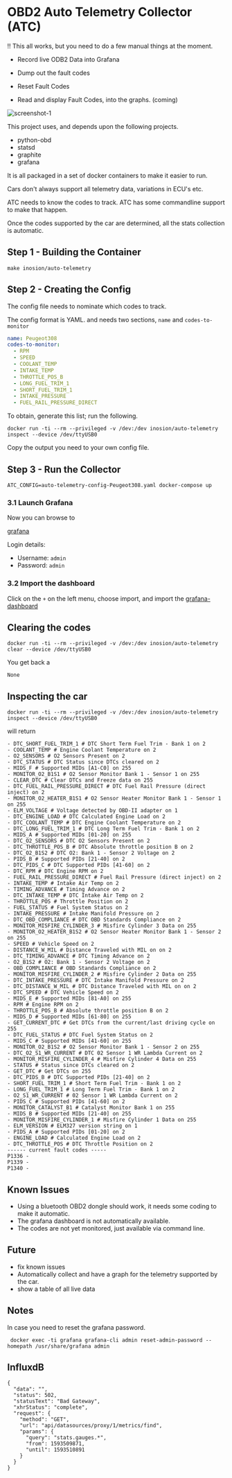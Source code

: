 # OBD2 Auto Telemetry Collector (ATC)


!! This all works, but you need to do a few manual things at the moment.

* Record live ODB2 Data into Grafana
* Dump out the fault codes
* Reset Fault Codes

* Read and display Fault Codes, into the graphs. (coming)

![screenshot-1](images/grafana-screenshot-1.png)

This project uses, and depends upon the following projects.

- python-obd
- statsd
- graphite
- grafana

It is all packaged in a set of docker containers to make it easier to run.

Cars don't always support all telemetry data, variations in ECU's etc.

ATC needs to know the codes to track. 
ATC has some commandline support to make that happen.

Once the codes supported by the car are determined, all the stats collection is automatic. 

## Step 1 - Building the Container

```
make inosion/auto-telemetry
```

## Step 2 - Creating the Config

The config file needs to nominate which codes to track.

The config format is YAML. and needs two sections, `name` and `codes-to-monitor`
```yaml
name: Peugeot308
codes-to-monitor:
  - RPM
  - SPEED
  - COOLANT_TEMP
  - INTAKE_TEMP
  - THROTTLE_POS_B
  - LONG_FUEL_TRIM_1
  - SHORT_FUEL_TRIM_1
  - INTAKE_PRESSURE
  - FUEL_RAIL_PRESSURE_DIRECT
```
To obtain, generate this list; run the following. 

```
docker run -ti --rm --privileged -v /dev:/dev inosion/auto-telemetry inspect --device /dev/ttyUSB0
```

Copy the output you need to your own config file.

## Step 3 - Run the Collector

```
ATC_CONFIG=auto-telemetry-config-Peugeot308.yaml docker-compose up
```

### 3.1 Launch Grafana

Now you can browse to 

[grafana](http://localhost:3000)

Login details:
- Username: `admin`
- Password: `admin`

### 3.2 Import the dashboard

Click on the `+` on the left menu, choose import, and import the [grafana-dashboard](grafana/OBD2-Monitor-1592132703021.json)

## Clearing the codes

```
docker run -ti --rm --privileged -v /dev:/dev inosion/auto-telemetry clear --device /dev/ttyUSB0
```
You get back a 
```
None
```

## Inspecting the car
```
docker run -ti --rm --privileged -v /dev:/dev inosion/auto-telemetry inspect --device /dev/ttyUSB0
```
will return 
```
- DTC_SHORT_FUEL_TRIM_1 # DTC Short Term Fuel Trim - Bank 1 on 2
- COOLANT_TEMP # Engine Coolant Temperature on 2
- O2_SENSORS # O2 Sensors Present on 2
- DTC_STATUS # DTC Status since DTCs cleared on 2
- MIDS_F # Supported MIDs [A1-C0] on 255
- MONITOR_O2_B1S1 # O2 Sensor Monitor Bank 1 - Sensor 1 on 255
- CLEAR_DTC # Clear DTCs and Freeze data on 255
- DTC_FUEL_RAIL_PRESSURE_DIRECT # DTC Fuel Rail Pressure (direct inject) on 2
- MONITOR_O2_HEATER_B1S1 # O2 Sensor Heater Monitor Bank 1 - Sensor 1 on 255
- ELM_VOLTAGE # Voltage detected by OBD-II adapter on 1
- DTC_ENGINE_LOAD # DTC Calculated Engine Load on 2
- DTC_COOLANT_TEMP # DTC Engine Coolant Temperature on 2
- DTC_LONG_FUEL_TRIM_1 # DTC Long Term Fuel Trim - Bank 1 on 2
- MIDS_A # Supported MIDs [01-20] on 255
- DTC_O2_SENSORS # DTC O2 Sensors Present on 2
- DTC_THROTTLE_POS_B # DTC Absolute throttle position B on 2
- DTC_O2_B1S2 # DTC O2: Bank 1 - Sensor 2 Voltage on 2
- PIDS_B # Supported PIDs [21-40] on 2
- DTC_PIDS_C # DTC Supported PIDs [41-60] on 2
- DTC_RPM # DTC Engine RPM on 2
- FUEL_RAIL_PRESSURE_DIRECT # Fuel Rail Pressure (direct inject) on 2
- INTAKE_TEMP # Intake Air Temp on 2
- TIMING_ADVANCE # Timing Advance on 2
- DTC_INTAKE_TEMP # DTC Intake Air Temp on 2
- THROTTLE_POS # Throttle Position on 2
- FUEL_STATUS # Fuel System Status on 2
- INTAKE_PRESSURE # Intake Manifold Pressure on 2
- DTC_OBD_COMPLIANCE # DTC OBD Standards Compliance on 2
- MONITOR_MISFIRE_CYLINDER_3 # Misfire Cylinder 3 Data on 255
- MONITOR_O2_HEATER_B1S2 # O2 Sensor Heater Monitor Bank 1 - Sensor 2 on 255
- SPEED # Vehicle Speed on 2
- DISTANCE_W_MIL # Distance Traveled with MIL on on 2
- DTC_TIMING_ADVANCE # DTC Timing Advance on 2
- O2_B1S2 # O2: Bank 1 - Sensor 2 Voltage on 2
- OBD_COMPLIANCE # OBD Standards Compliance on 2
- MONITOR_MISFIRE_CYLINDER_2 # Misfire Cylinder 2 Data on 255
- DTC_INTAKE_PRESSURE # DTC Intake Manifold Pressure on 2
- DTC_DISTANCE_W_MIL # DTC Distance Traveled with MIL on on 2
- DTC_SPEED # DTC Vehicle Speed on 2
- MIDS_E # Supported MIDs [81-A0] on 255
- RPM # Engine RPM on 2
- THROTTLE_POS_B # Absolute throttle position B on 2
- MIDS_D # Supported MIDs [61-80] on 255
- GET_CURRENT_DTC # Get DTCs from the current/last driving cycle on 255
- DTC_FUEL_STATUS # DTC Fuel System Status on 2
- MIDS_C # Supported MIDs [41-60] on 255
- MONITOR_O2_B1S2 # O2 Sensor Monitor Bank 1 - Sensor 2 on 255
- DTC_O2_S1_WR_CURRENT # DTC 02 Sensor 1 WR Lambda Current on 2
- MONITOR_MISFIRE_CYLINDER_4 # Misfire Cylinder 4 Data on 255
- STATUS # Status since DTCs cleared on 2
- GET_DTC # Get DTCs on 255
- DTC_PIDS_B # DTC Supported PIDs [21-40] on 2
- SHORT_FUEL_TRIM_1 # Short Term Fuel Trim - Bank 1 on 2
- LONG_FUEL_TRIM_1 # Long Term Fuel Trim - Bank 1 on 2
- O2_S1_WR_CURRENT # 02 Sensor 1 WR Lambda Current on 2
- PIDS_C # Supported PIDs [41-60] on 2
- MONITOR_CATALYST_B1 # Catalyst Monitor Bank 1 on 255
- MIDS_B # Supported MIDs [21-40] on 255
- MONITOR_MISFIRE_CYLINDER_1 # Misfire Cylinder 1 Data on 255
- ELM_VERSION # ELM327 version string on 1
- PIDS_A # Supported PIDs [01-20] on 2
- ENGINE_LOAD # Calculated Engine Load on 2
- DTC_THROTTLE_POS # DTC Throttle Position on 2
------ current fault codes -----
P1336 - 
P1339 - 
P1340 - 
```

## Known Issues
- Using a bluetooth OBD2 dongle should work, it needs some coding to make it automatic.
- The grafana dashboard is not automatically available.
- The codes are not yet monitored, just available via command line.

## Future
- fix known issues
- Automatically collect and have a graph for the telemetry supported by the car. 
- show a table of all live data

## Notes


In case you need to reset the grafana password.
```
 docker exec -ti grafana grafana-cli admin reset-admin-password --homepath /usr/share/grafana admin
```

## InfluxdB

```
{
  "data": "",
  "status": 502,
  "statusText": "Bad Gateway",
  "xhrStatus": "complete",
  "request": {
    "method": "GET",
    "url": "api/datasources/proxy/1/metrics/find",
    "params": {
      "query": "stats.gauges.*",
      "from": 1593509871,
      "until": 1593510891
    }
  }
}
```